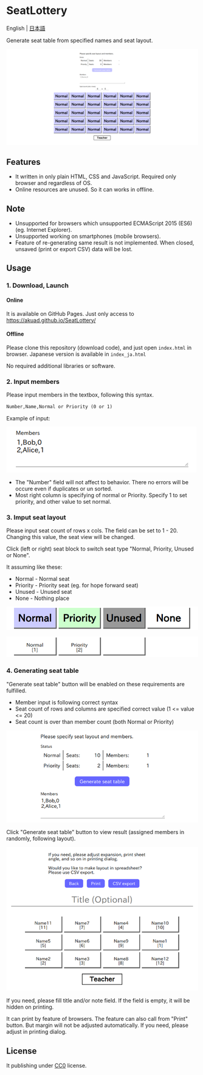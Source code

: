 # SeatLottery

English | [日本語](./README_ja.md)

Generate seat table from specified names and seat layout.

![Screen - Top](./doc/screen-en-1-top.png)

## Features

* It written in only plain HTML, CSS and JavaScript. Required only browser and regardless of OS.
* Online resources are unused. So it can works in offline.

## Note

* Unsupported for browsers which unsupported ECMAScript 2015 (ES6) (eg. Internet Explorer).
* Unsupported working on smartphones (mobile browsers).
* Feature of re-generating same result is not implemented. When closed, unsaved (print or export CSV) data will be lost.

## Usage

### 1. Download, Launch

#### Online

It is available on GitHub Pages. Just only access to <https://akuad.github.io/SeatLottery/>

#### Offline

Please clone this repository (download code), and just open `index.html` in browser.
Japanese version is available in `index_ja.html`

No required additional libraries or software.

### 2. Input members

Please input members in the textbox, following this syntax.

```txt
Number,Name,Normal or Priority (0 or 1)
```

Example of input:

![Screen - Member input](doc/screen-en-2-member.png)

* The "Number" field will not affect to behavior. There no errors will be occure even if duplicates or un sorted.
* Most right column is specifying of normal or Priority. Specify 1 to set priority, and other value to set normal.

### 3. Imput seat layout

Please input seat count of rows x cols.
The field can be set to 1 - 20.
Changing this value, the seat view will be changed.

Click (left or right) seat block to switch seat type "Normal, Priority, Unused or None".

It assuming like these:

* Normal - Normal seat
* Priority - Priority seat (eg. for hope forward seat)
* Unused - Unused seat
* None - Nothing place

![Screen - Seat sample (edit)](./doc/screen-en-3-seatedit.png)

![Screen - Seat sample (result)](./doc/screen-en-4-seatsample.png)

### 4. Generating seat table

"Generate seat table" button will be enabled on these requirements are fulfilled.

* Member input is following correct syntax
* Seat count of rows and columns are specified correct value (1 <= value <= 20)
* Seat count is over than member count (both Normal or Priority)

![Screen - Seat table generate](./doc/screen-en-5-generate.png)

Click "Generate seat table" button to view result (assigned members in randomly, following layout).

![Screen - Result](./doc/screen-en-6-result.png)

If you need, please fill title and/or note field. If the field is empty, it will be hidden on printing.

It can print by feature of browsers. The feature can also call from "Print" button.
But margin will not be adjusted automatically. If you need, please adjust in printing dialog.

## License

It publishing under [CC0](./LICENSE) license.
